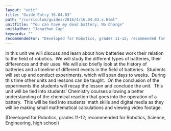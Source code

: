 ```yaml
---
layout: "unit"
title: "Guide Entry 16.04.03"
path: "/curriculum/guides/2016/4/16.04.03.x.html"
unitTitle: "You can have my dead battery, No Charge"
unitAuthor: "Jonathan Cap"
keywords: ""
recommendedFor: "Developed for Robotics, grades 11-12; recommended for Robotics, Science, Engineering, high school"
---
```

<main>
 <p>
  In this unit we will discuss and learn about how batteries work their relation to the field of robotics.  We will study the different types of batteries, their differences and their uses. We will also briefly look at the history of batteries and a timeline of different events in the field of batteries.  Students will set up and conduct experiments, which will span days to weeks.  During this time other units and lessons can be taught.  On the conclusion of the experiments the students will recap the lesson and conclude the unit.  This unit will be tied into students’ Chemistry courses allowing a better understanding of the chemical reaction that goes into the operation of a battery.  This will be tied into students’ math skills and digital media as they will be making small mathematical calculations and viewing video footage.
 </p>
 <p>
  (Developed for Robotics, grades 11-12; recommended for Robotics, Science, Engineering, high school)
 </p>
</main>
